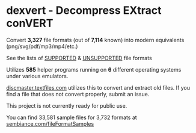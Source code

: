 # dexvert - **D**ecompress **EX**tract con**VERT**
Convert **3,327** file formats (out of **7,114** known) into modern equivalents (png/svg/pdf/mp3/mp4/etc.)

See the lists of [SUPPORTED](SUPPORTED.md) & [UNSUPPORTED](UNSUPPORTED.md) file formats

Utilizes **585** helper programs running on **6** different operating systems under various emulators.

[discmaster.textfiles.com](http://discmaster.textfiles.com/) utilizes this to convert and extract old files. If you find a file that does not convert properly, submit an issue.

This project is not currently ready for public use.

You can find 33,581 sample files for 3,732 formats at [sembiance.com/fileFormatSamples](https://sembiance.com/fileFormatSamples/)
